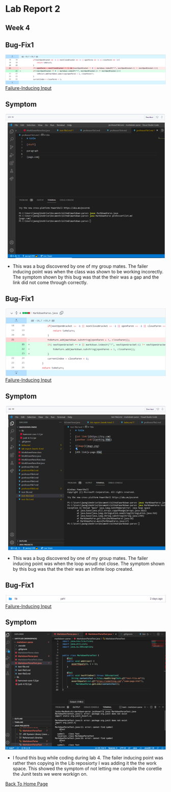 # Lab Report 2
## Week 4

## Bug-Fix1
![Image](Week4LRSS1.png)
[Failure-Inducing Input](https://github.com/jwong1209/markdown-parse/commit/3db631064210f7c6cb9297e75a14b27b0decb97c)
## Symptom
![Image](Week4LRSS3.png)
* This was a bug discovered by one of my group mates. The failer inducing point was when the class was shown to be working incorectly. The symptom shown by this bug was that the their was a gap and the link did not come through correctly.

## Bug-Fix1
![Image](Week4LRSS2.png)
[Failure-Inducing Input](https://github.com/jwong1209/markdown-parse/blob/main/imageGivenFix.png)
## Symptom
![Image](Week4LRSS4.png)
* This was a bug discovered by one of my group mates. The failer inducing point was when the loop woudl not close. The symptom shown by this bug was that the their was an infinte loop created.

## Bug-Fix1
![Image](Week4LRSS5.png)
[Failure-Inducing Input](https://github.com/jrhowell123/markdown-parse/tree/main/lib)
## Symptom
![Image](Week4LRSS6.png)
* I found this bug while coding during lab 4. The failer inducing point was rather then copying in the Lib reposiorty I was adding it the the work space. This showed the symptom of not letting me compile the coretlie the Junit tests we were workign on.

[Back To Home Page](https://jrhowell123.github.io/cse15l-lab-reports/)
